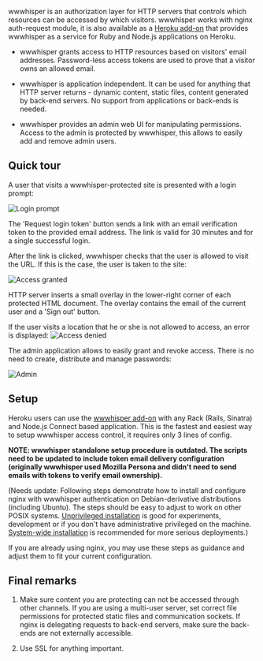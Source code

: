 wwwhisper is an authorization layer for HTTP servers that controls
which resources can be accessed by which visitors. wwwhisper works
with nginx auth-request module, it is also available as a [Heroku
add-on](http://wwwhisper.io) that provides wwwhisper as a service for
Ruby and Node.js applications on Heroku.

* wwwhisper grants access to HTTP resources based on visitors' email
  addresses. Password-less access tokens are used to prove that a
  visitor owns an allowed email.

* wwwhisper is application independent. It can be used for anything
  that HTTP server returns - dynamic content, static files, content
  generated by back-end servers. No support from applications or
  back-ends is needed.

* wwwhisper provides an admin web UI for manipulating
  permissions. Access to the admin is protected by wwwhisper, this
  allows to easily add and remove admin users.


Quick tour
-----------

A user that visits a wwwhisper-protected site is presented with a
login prompt:

![Login prompt](https://raw.github.com/wrr/wwwhisper/master/doc/screens/login_required.png)

The 'Request login token' button sends a link with an email verification
token to the provided email address. The link is valid for 30 minutes
and for a single successful login.

After the link is clicked, wwwhisper checks that the user is allowed
to visit the URL. If this is the case, the user is taken to the site:

![Access granted](https://raw.github.com/wrr/wwwhisper/master/doc/screens/access_granted.png)

HTTP server inserts a small overlay in the lower-right corner of each
protected HTML document. The overlay contains the email of the current
user and a 'Sign out' button.

If the user visits a location that he or she is not allowed to access,
an error is displayed: ![Access
denied](https://raw.github.com/wrr/wwwhisper/master/doc/screens/access_denied.png)

The admin application allows to easily grant and revoke access. There
is no need to create, distribute and manage passwords:

![Admin](https://raw.github.com/wrr/wwwhisper/master/doc/screens/admin.png)


Setup
-----

Heroku users can use the [wwwhisper add-on](http://wwwhisper.io) with
any Rack (Rails, Sinatra) and Node.js Connect based application. This
is the fastest and easiest way to setup wwwhisper access control, it
requires only 3 lines of config.

__NOTE: wwwhisper standalone setup procedure is outdated. The scripts
need to be updated to include token email delivery configuration
(originally wwwhisper used Mozilla Persona and didn't need to send
emails with tokens to verify email ownership).__

(Needs update: Following steps demonstrate how to install and
configure nginx with wwwhisper authentication on Debian-derivative
distributions (including Ubuntu). The steps should be easy to adjust
to work on other POSIX systems. [Unprivileged
installation](https://github.com/wrr/wwwhisper/blob/master/doc/unprivileged_install.md)
is good for experiments, development or if you don't have
administrative privileged on the machine. [System-wide
installation](https://github.com/wrr/wwwhisper/blob/master/doc/system_wide_install.md)
is recommended for more serious deployments.)

If you are already using nginx, you may use these steps as guidance
and adjust them to fit your current configuration.

Final remarks
-----------------

1. Make sure content you are protecting can not be accessed through
other channels. If you are using a multi-user server, set
correct file permissions for protected static files and
communication sockets. If nginx is delegating requests to back-end
servers, make sure the back-ends are not externally accessible.

2. Use SSL for anything important.
